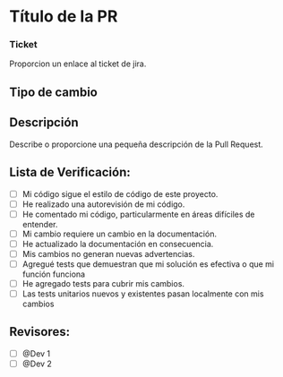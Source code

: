 # Título de la PR

###  Ticket

Proporcion un enlace al ticket de jira.
<!-- Si su pr está relacionado a una issue -->
<!-- ### Fixes #12 (issue)... -->

## Tipo de cambio
<!-- ### Funcionalidad
### Refactoring
### etc... -->
## Descripción
Describe o proporcione una pequeña descripción de la Pull Request.

## Lista de Verificación:
- [ ] Mi código sigue el estilo de código de este proyecto.
- [ ] He realizado una autorevisión de mi código.
- [ ] He comentado mi código, particularmente en áreas difíciles de entender.
- [ ] Mi cambio requiere un cambio en la documentación.
- [ ] He actualizado la documentación en consecuencia.
- [ ] Mis cambios no generan nuevas advertencias.
- [ ] Agregué tests que demuestran que mi solución es efectiva o que mi función funciona
- [ ] He agregado tests para cubrir mis cambios.
- [ ] Las tests unitarios nuevos y existentes pasan localmente con mis cambios

## Revisores:
- [ ] @Dev 1
- [ ] @Dev 2